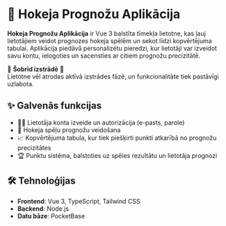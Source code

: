 # 🏒 Hokeja Prognožu Aplikācija

**Hokeja Prognožu Aplikācija** ir Vue 3 balstīta tīmekļa lietotne, kas ļauj lietotājiem veidot prognozes hokeja spēlēm un sekot līdzi kopvērtējuma tabulai.
Aplikācija piedāvā personalizētu pieredzi, kur lietotāji var izveidot savu kontu, ielogoties un sacensties ar citiem prognožu precizitātē.

🚧 **Šobrīd izstrādē** 🚧  
Lietotne vēl atrodas aktīvā izstrādes fāzē, un funkcionalitāte tiek pastāvīgi uzlabota.

## ✨ Galvenās funkcijas
- 🧑‍💻 Lietotāja konta izveide un autorizācija (e-pasts, parole)
- 📝 Hokeja spēļu prognožu veidošana
- 📈 Kopvērtējuma tabula, kur tiek piešķirti punkti atkarībā no prognožu precizitātes
- 🏆 Punktu sistēma, balstoties uz spēles rezultātu un lietotāja prognozi

## 🛠️ Tehnoloģijas
- **Frontend**: Vue 3, TypeScript, Tailwind CSS
- **Backend**: Node.js
- **Datu bāze**: PocketBase

